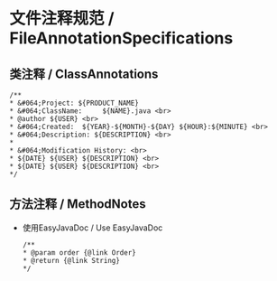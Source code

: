 # 文件注释规范 / FileAnnotationSpecifications

## 类注释 / ClassAnnotations

```
/**
* &#064;Project: ${PRODUCT_NAME}
* &#064;ClassName:     ${NAME}.java <br>
* @author ${USER} <br>
* &#064;Created:  ${YEAR}-${MONTH}-${DAY} ${HOUR}:${MINUTE} <br>
* &#064;Description: ${DESCRIPTION} <br>
*
* &#064;Modification History: <br>
* ${DATE} ${USER} ${DESCRIPTION} <br>
* ${DATE} ${USER} ${DESCRIPTION} <br>
*/
```

## 方法注释 / MethodNotes

- 使用EasyJavaDoc / Use EasyJavaDoc
  ```
  /**
  * @param order {@link Order}
  * @return {@link String}
  */
  ```